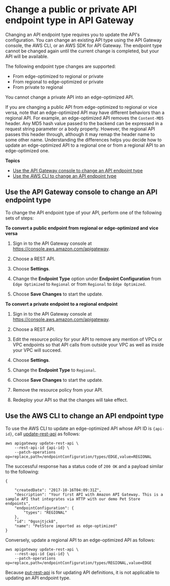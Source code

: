 # Change a public or private API endpoint type in API Gateway<a name="apigateway-api-migration"></a>

Changing an API endpoint type requires you to update the API's configuration\. You can change an existing API type using the API Gateway console, the AWS CLI, or an AWS SDK for API Gateway\. The endpoint type cannot be changed again until the current change is completed, but your API will be available\. 

The following endpoint type changes are supported:
+ From edge\-optimized to regional or private
+ From regional to edge\-optimized or private
+ From private to regional

You cannot change a private API into an edge\-optimized API\.

If you are changing a public API from edge\-optimized to regional or vice versa, note that an edge\-optimized API may have different behaviors than a regional API\. For example, an edge\-optimized API removes the `Content-MD5` header\. Any MD5 hash value passed to the backend can be expressed in a request string parameter or a body property\. However, the regional API passes this header through, although it may remap the header name to some other name\. Understanding the differences helps you decide how to update an edge\-optimized API to a regional one or from a regional API to an edge\-optimized one\. 

**Topics**
+ [Use the API Gateway console to change an API endpoint type](#migrate-api-using-console)
+ [Use the AWS CLI to change an API endpoint type](#migrate-api-using-aws-cli)

## Use the API Gateway console to change an API endpoint type<a name="migrate-api-using-console"></a>

To change the API endpoint type of your API, perform one of the following sets of steps:

**To convert a public endpoint from regional or edge\-optimized and vice versa**

1. Sign in to the API Gateway console at [https://console\.aws\.amazon\.com/apigateway](https://console.aws.amazon.com/apigateway)\.

1. Choose a REST API\.

1. Choose **Settings**\.

1. Change the **Endpoint Type** option under **Endpoint Configuration** from `Edge Optimized` to `Regional` or from `Regional` to `Edge Optimized`\.

1.  Choose **Save Changes** to start the update\.

**To convert a private endpoint to a regional endpoint**

1. Sign in to the API Gateway console at [https://console\.aws\.amazon\.com/apigateway](https://console.aws.amazon.com/apigateway)\.

1. Choose a REST API\.

1. Edit the resource policy for your API to remove any mention of VPCs or VPC endpoints so that API calls from outside your VPC as well as inside your VPC will succeed\.

1. Choose **Settings**\.

1. Change the **Endpoint Type** to `Regional`\.

1. Choose **Save Changes** to start the update\.

1. Remove the resource policy from your API\.

1. Redeploy your API so that the changes will take effect\.

## Use the AWS CLI to change an API endpoint type<a name="migrate-api-using-aws-cli"></a>

 To use the AWS CLI to update an edge\-optimized API whose API ID is `{api-id}`, call [update\-rest\-api](https://docs.aws.amazon.com/cli/latest/reference/apigateway/update-rest-api.html) as follows: 

```
aws apigateway update-rest-api \
    --rest-api-id {api-id} \
    --patch-operations op=replace,path=/endpointConfiguration/types/EDGE,value=REGIONAL
```

The successful response has a status code of `200 OK` and a payload similar to the following:

```
{
    
    "createdDate": "2017-10-16T04:09:31Z",
    "description": "Your first API with Amazon API Gateway. This is a sample API that integrates via HTTP with our demo Pet Store endpoints",
    "endpointConfiguration": {
        "types": "REGIONAL"
    },
    "id": "0gsnjtjck8",
    "name": "PetStore imported as edge-optimized"
}
```

Conversely, update a regional API to an edge\-optimized API as follows:

```
aws apigateway update-rest-api \
    --rest-api-id {api-id} \
    --patch-operations op=replace,path=/endpointConfiguration/types/REGIONAL,value=EDGE
```

Because [put\-rest\-api](https://docs.aws.amazon.com/cli/latest/reference/apigateway/put-rest-api.html) is for updating API definitions, it is not applicable to updating an API endpoint type\.